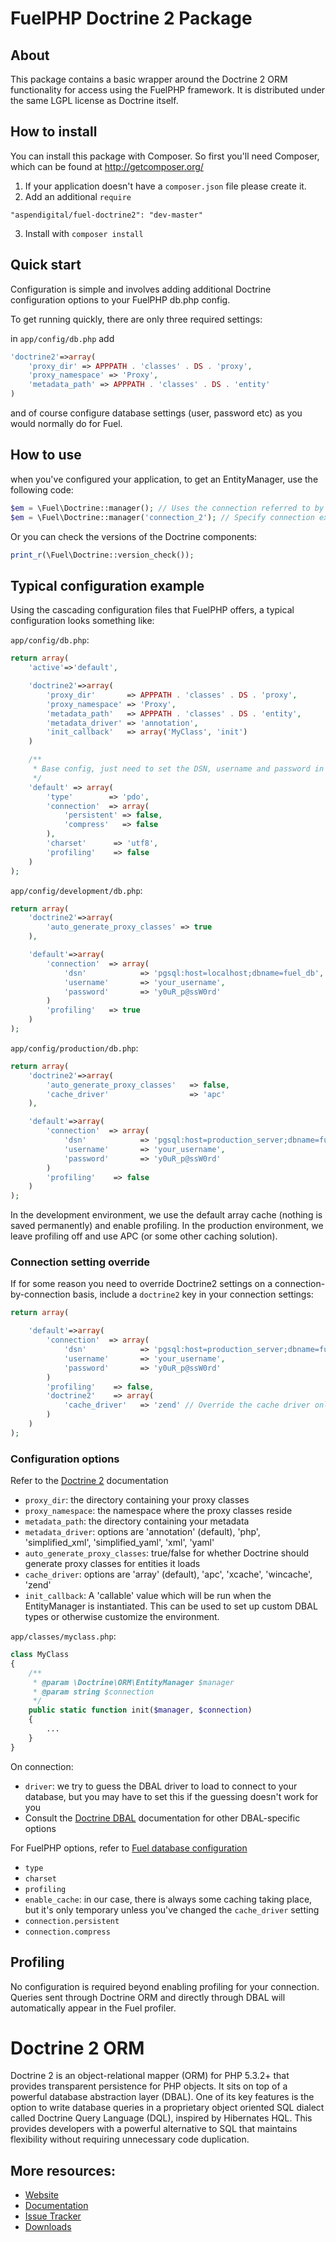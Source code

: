 # FuelPHP Doctrine 2 Package

## About

This package contains a basic wrapper around the Doctrine 2 ORM functionality for access using the FuelPHP framework. It is distributed under the same LGPL license as Doctrine itself.


## How to install

You can install this package with Composer. So first you'll need Composer, which can be found at http://getcomposer.org/

1. If your application doesn't have a `composer.json` file please create it.
2. Add an additional `require`
```
"aspendigital/fuel-doctrine2": "dev-master"
```
3. Install with `composer install`

## Quick start

Configuration is simple and involves adding additional Doctrine configuration options to your FuelPHP db.php config.

To get running quickly, there are only three required settings:

in `app/config/db.php` add
```php
'doctrine2'=>array(
	'proxy_dir' => APPPATH . 'classes' . DS . 'proxy',
	'proxy_namespace' => 'Proxy',
	'metadata_path' => APPPATH . 'classes' . DS . 'entity'
)
```
and of course configure database settings (user, password etc) as you would normally do for Fuel.

## How to use
when you've configured your application, to get an EntityManager, use the following code:

```php
$em = \Fuel\Doctrine::manager(); // Uses the connection referred to by the 'active' index in your configuration
$em = \Fuel\Doctrine::manager('connection_2'); // Specify connection explicitly
```

Or you can check the versions of the Doctrine components:

```php
print_r(\Fuel\Doctrine::version_check());
```

## Typical configuration example
Using the cascading configuration files that FuelPHP offers, a typical configuration looks something like:

`app/config/db.php`:
```php
return array(
	'active'=>'default',

	'doctrine2'=>array(
		'proxy_dir'       => APPPATH . 'classes' . DS . 'proxy',
		'proxy_namespace' => 'Proxy',
		'metadata_path'   => APPPATH . 'classes' . DS . 'entity',
		'metadata_driver' => 'annotation',
		'init_callback'   => array('MyClass', 'init')
	)

	/**
	 * Base config, just need to set the DSN, username and password in env. config.
	 */
	'default' => array(
		'type'        => 'pdo',
		'connection'  => array(
			'persistent' => false,
			'compress'   => false
		),
		'charset'      => 'utf8',
		'profiling'    => false
	)
);
```

`app/config/development/db.php`:
```php
return array(
	'doctrine2'=>array(
		'auto_generate_proxy_classes' => true
	),

	'default'=>array(
		'connection'  => array(
			'dsn'            => 'pgsql:host=localhost;dbname=fuel_db',
            'username'       => 'your_username',
            'password'       => 'y0uR_p@ssW0rd'
		)
		'profiling'   => true
	)
);
```

`app/config/production/db.php`:
```php
return array(
	'doctrine2'=>array(
		'auto_generate_proxy_classes'   => false,
		'cache_driver'                  => 'apc'
	),

	'default'=>array(
		'connection'  => array(
			'dsn'            => 'pgsql:host=production_server;dbname=fuel_db',
            'username'       => 'your_username',
            'password'       => 'y0uR_p@ssW0rd'
		)
		'profiling'    => false
	)
);
```

In the development environment, we use the default array cache (nothing is saved permanently) and enable profiling. In the production environment, we leave profiling off and use APC (or some other caching solution).

### Connection setting override
If for some reason you need to override Doctrine2 settings on a connection-by-connection basis, include a `doctrine2` key in your connection settings:
```php
return array(

	'default'=>array(
		'connection'  => array(
			'dsn'            => 'pgsql:host=production_server;dbname=fuel_db',
            'username'       => 'your_username',
            'password'       => 'y0uR_p@ssW0rd'
		)
		'profiling'    => false,
		'doctrine2'    => array(
			'cache_driver'   => 'zend' // Override the cache driver only for the 'default' connection
		)
	)
);
```

### Configuration options

Refer to the [Doctrine 2](http://docs.doctrine-project.org/projects/doctrine-orm/en/latest/reference/configuration.html) documentation
* `proxy_dir`: the directory containing your proxy classes 
* `proxy_namespace`: the namespace where the proxy classes reside
* `metadata_path`: the directory containing your metadata
* `metadata_driver`: options are 'annotation' (default), 'php', 'simplified_xml', 'simplified_yaml', 'xml', 'yaml'
* `auto_generate_proxy_classes`: true/false for whether Doctrine should generate proxy classes for entities it loads
* `cache_driver`: options are 'array' (default), 'apc', 'xcache', 'wincache', 'zend'
* `init_callback`: A 'callable' value which will be run when the EntityManager is instantiated. This can be used to set up custom DBAL types or otherwise customize the environment.

`app/classes/myclass.php`:
```php
class MyClass
{
	/**
	 * @param \Doctrine\ORM\EntityManager $manager
	 * @param string $connection
	 */
	public static function init($manager, $connection)
	{
		...
	}
}
```

On connection:
* `driver`: we try to guess the DBAL driver to load to connect to your database, but you may have to set this if the guessing doesn't work for you
* Consult the [Doctrine DBAL](https://github.com/doctrine/dbal/blob/master/docs/en/reference/configuration.rst) documentation for other DBAL-specific options

For FuelPHP options, refer to [Fuel database configuration](http://fuelphp.com/docs/classes/database/introduction.html)
* `type`
* `charset`
* `profiling`
* `enable_cache`: in our case, there is always some caching taking place, but it's only temporary unless you've changed the `cache_driver` setting
* `connection.persistent`
* `connection.compress`

## Profiling

No configuration is required beyond enabling profiling for your connection. Queries sent through Doctrine ORM and directly through DBAL will automatically appear in the Fuel profiler.

# Doctrine 2 ORM

Doctrine 2 is an object-relational mapper (ORM) for PHP 5.3.2+ that provides transparent persistence for PHP objects. It sits on top of a powerful database abstraction layer (DBAL). One of its key features is the option to write database queries in a proprietary object oriented SQL dialect called Doctrine Query Language (DQL), inspired by Hibernates HQL. This provides developers with a powerful alternative to SQL that maintains flexibility without requiring unnecessary code duplication.

## More resources:

* [Website](http://www.doctrine-project.org)
* [Documentation](http://www.doctrine-project.org/projects/orm/2.0/docs/reference/introduction/en)
* [Issue Tracker](http://www.doctrine-project.org/jira/browse/DDC)
* [Downloads](http://github.com/doctrine/doctrine2/downloads)
